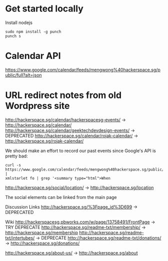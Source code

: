 # Get started locally

Install nodejs

	sudo npm install -g punch
	punch s

# Calendar API

<https://www.google.com/calendar/feeds/mengwong%40hackerspace.sg/public/full?alt=json>

# URL redirect notes from old Wordpress site

http://hackerspace.sg/calendar/hackerspacesg-events/  -> http://hackerspace.sg/calendar/
http://hackerspace.sg/calendar/geektechdevdesign-events/ -> DEPRECATED
http://hackerspace.sg/calendar/rojak-calendar/ -> http://hackerspace.sg/rojak-calendar/

We should make an effort to record our past events since Google's API is pretty bad:

	curl -s https://www.google.com/calendar/feeds/mengwong%40hackerspace.sg/public/basic | 
	xmlstarlet fo | grep '<summary type="html">When

http://hackerspace.sg/social/location/ -> http://hackerspace.sg/location

The social elements can be linked from the main page


Discussion Links http://hackerspace.sg/%3Fpage_id%3D699  -> DEPRECATED


Wiki http://hackerspacesg.pbworks.com/w/page/13758491/FrontPage -> TRY DEPRECATE
http://hackerspace.sg/readme-txt/membership/ -> http://hackerspace.sg/membership
http://hackerspace.sg/readme-txt/intertubes/ -> DEPRECATE
http://hackerspace.sg/readme-txt/donations/ -> http://hackerspace.sg/donations/


http://hackerspace.sg/about-us/ -> http://hackerspace.sg/about
